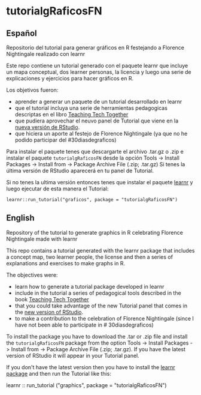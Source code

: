 # tutorialgRaficosFN

## Español

Repositorio del tutorial para generar gráficos en R festejando a Florence Nightingale realizado con learnr

Este repo contiene un tutorial generado con el paquete learnr que incluye un mapa conceptual, dos learner personas, la licencia y luego una serie de explicaciones y ejercicios para hacer gráficos en R.

Los objetivos fueron:

* aprender a generar un paquete de un tutorial desarrollado en learnr 
* que el tutorial incluya una serie de herramientas pedagogicas descriptas en el libro [Teaching Tech Together](teachtogether.tech/)
* que pudiera aprovechar el neuvo panel de Tutorial que viene en la [nueva versión de RStudio](https://rstudio.com/products/rstudio/download/preview/).
* que hiciera un aporte al festejo de Florence Nightingale (ya que no he podido participar del #30diasdegraficos)

Para instalar el paquete tenes que descargarte el archivo .tar.gz o .zip e instalar el paquete `tutorialgRaficosFN` desde la opción Tools -> Install Packages -> Install from -> Package Archive File (.zip; .tar.gz)  Si tenes la última versión de RStudio aparecerá en tu panel de Tutorial. 

Si no tenes la ultima versión entonces tenes que instalar el paquete [learnr](https://rstudio.github.io/learnr/index.html) y luego ejecutar de esta manera el Tutorial:

`learnr::run_tutorial("graficos", package = "tutorialgRaficosFN")`

## English

Repository of the tutorial to generate graphics in R celebrating Florence Nightingale made with learnr

This repo contains a tutorial generated with the learnr package that includes a concept map, two learner people, the license and then a series of explanations and exercises to make graphs in R.

The objectives were:

* learn how to generate a tutorial package developed in learnr
* include in the tutorial a series of pedagogical tools described in the book [Teaching Tech Together](teachtogether.tech/)
* that you could take advantage of the new Tutorial panel that comes in the [new version of RStudio](https://rstudio.com/products/rstudio/download/preview/).
* to make a contribution to the celebration of Florence Nightingale (since I have not been able to participate in # 30diasdegraficos)

To install the package you have to download the .tar or .zip file and install the `tutorialgRaficosFN` package from the option Tools -> Install Packages -> Install from -> Package Archive File (.zip; .tar.gz). If you have the latest version of RStudio it will appear in your Tutorial panel.

If you don't have the latest version then you have to install the [learnr package](https://rstudio.github.io/learnr/index.html) and then run the Tutorial like this:

learnr :: run_tutorial ("graphics", package = "tutorialgRaficosFN")
